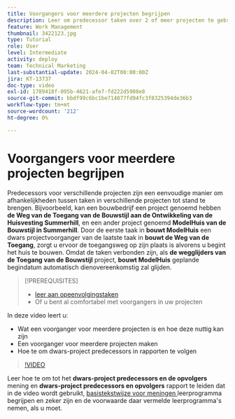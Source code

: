 ```yaml
---
title: Voorgangers voor meerdere projecten begrijpen
description: Leer om predecessor taken over 2 of meer projecten te gebruiken en te houden.
feature: Work Management
thumbnail: 3422123.jpg
type: Tutorial
role: User
level: Intermediate
activity: deploy
team: Technical Marketing
last-substantial-update: 2024-04-02T00:00:00Z
jira: KT-13737
doc-type: video
exl-id: 1789418f-095b-4621-afe7-fd222d5908e8
source-git-commit: bbdf99c6bc1be714077fd94fc3f8325394de36b3
workflow-type: tm+mt
source-wordcount: '212'
ht-degree: 0%

---
```


# Voorgangers voor meerdere projecten begrijpen

Predecessors voor verschillende projecten zijn een eenvoudige manier om afhankelijkheden tussen taken in verschillende projecten tot stand te brengen. Bijvoorbeeld, kan een bouwbedrijf een project genoemd hebben **de Weg van de Toegang van de Bouwstijl aan de Ontwikkeling van de Huisvesting Summerhill**, en een ander project genoemd **ModelHuis van de Bouwstijl in Summerhill**. Door de eerste taak in **bouwt ModelHuis** een dwars projectvoorganger van de laatste taak in **bouwt de Weg van de Toegang**, zorgt u ervoor de toegangsweg op zijn plaats is alvorens u begint het huis te bouwen. Omdat de taken verbonden zijn, als **de wegglijders van de Toegang van de Bouwstijl** project, **bouwt ModelHuis** geplande begindatum automatisch dienovereenkomstig zal glijden.

>[!PREREQUISITES]
>
>* [ leer aan opeenvolgingstaken ](https://experienceleague.adobe.com/docs/workfront-learn/tutorials-workfront/manage-work/tasks/learn-to-sequence-tasks.html?lang=en)
>* Of u bent al comfortabel met voorgangers in uw projecten


In deze video leert u:

* Wat een voorganger voor meerdere projecten is en hoe deze nuttig kan zijn
* Een voorganger voor meerdere projecten maken
* Hoe te om dwars-project predecessors in rapporten te volgen

>[!VIDEO](https://video.tv.adobe.com/v/3422123/?quality=12&learn=on&enablevpops=1)

Leer hoe te om tot het **dwars-project predecessors en de opvolgers** mening en **dwars-project predecessors en opvolgers** rapport te leiden dat in de video wordt gebruikt, [ basistekstwijze voor meningen ](https://experienceleague.adobe.com/docs/workfront-learn/tutorials-workfront/reporting/intermediate-reporting/basic-text-mode-for-views.html?lang=en) leerprogramma begrijpen en zeker zijn en de voorwaarde daar vermelde leerprogramma&#39;s nemen, als u moet.
